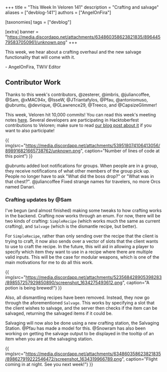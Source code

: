 +++
title = "This Week In Veloren 141"
description = "Crafting and salvage"
aliases = ["devblog-141"]
authors = ["AngelOnFira"]

[taxonomies]
tags = ["devblog"]

[extra]
banner = "https://media.discordapp.net/attachments/634860358623821835/896445795837050961/unknown.png"
+++

This week, we hear about a crafting overhaul and the new salvage functionality
that will come with it.

\- AngelOnFira, TWiV Editor

## Contributor Work

Thanks to this week's contributors, @zesterer, @imbris, @juliancoffee, @Sam,
@xMAC94x, @IsseW, @JTriantafylos, @Pfau, @antoniomuso, @ubruntu, @devrique,
@GLawrence29, @Treeco, and @CapsizeGlimmer!

This week, Veloren hit 10,000 commits! You can read this week's meeting notes
[here](https://hackmd.io/eGxCtRT8SliQ_4k75o2ZQA). Several developers are
participating in Hacktoberfest contributions to Veloren; make sure to read [our
blog post about it](https://veloren.net/hacktoberfest-2021) if you want to also
participate!

{{
  img(src="https://media.discordapp.net/attachments/539518074106413056/898916821665738762/unknown.png",
  caption="Number of lines of code at this point")
}}

@ubruntu added loot notifications for groups. When people are in a group, they
receive notifications of what other members of the group pick up. People no
longer have to ask "What did the boss drop?" or "What was in that chest?".
@juliancoffee Fixed strange names for travelers, no more Orcs named Danari.

### Crafting updates by @Sam

I've begun (and almost finished) making some tweaks to how crafting works in the
backend. Crafting now works through an enum. For now, there will be two kinds of
crafting: `SimpleRecipe` (which works much the same as current crafting), and
`Salvage` (which is the dismantle recipe, but better).

For `SimpleRecipe`, rather than only sending over the recipe that the client is
trying to craft, it now also sends over a vector of slots that the client wants
to use to craft the recipe. In the future, this will aid in allowing a player to
specify which item they want to use in a recipe where there are multiple valid
inputs. This will be the case for modular weapons, which is one of the main
motivations for me to do all this work.

{{
  img(src="https://media.discordapp.net/attachments/523568428905398283/898557257929850890/screenshot_1634275493612.png",
  caption="A potion is being brewed!")
}}

Also, all dismantling recipes have been removed. Instead, they now go through
the aforementioned `Salvage`. This works by specifying a slot that the client
wishes to salvage, and the server then checks if the item can be salvaged,
returning the salvaged items if it could be.

Salvaging will now also be done using a new crafting station, the Salvaging
Station. @Pfau has made a model for this. @Snowram has also been working on
getting the salvage output to be displayed in the tooltip of an item when you
are at the salvaging station.

{{
  img(src="https://media.discordapp.net/attachments/634860358623821835/898627919222546472/screenshot_1634319966789.png",
  caption="Flight coming in at night. See you next week!")
}}
